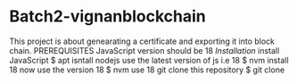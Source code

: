 # Batch2-vignanblockchain
This project is about genearating a certificate and exporting it into block chain.
PREREQUISITES
JavaScript version should be 18
*Installation*
install JavaScript
$ apt isntall nodejs
use the latest version of js i.e 18
$ nvm install 18
now use the version 18
$ nvm use 18
git clone this repository
$ git clone 
